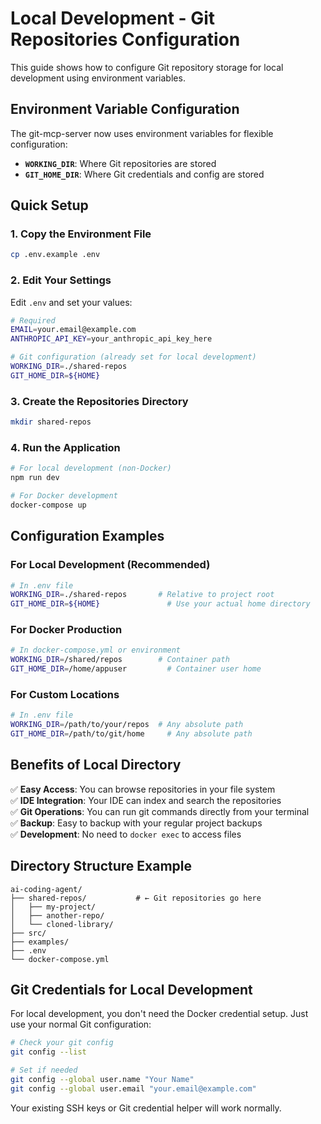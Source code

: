 # Local Development - Git Repositories Configuration

This guide shows how to configure Git repository storage for local development using environment variables.

## Environment Variable Configuration

The git-mcp-server now uses environment variables for flexible configuration:

- **`WORKING_DIR`**: Where Git repositories are stored
- **`GIT_HOME_DIR`**: Where Git credentials and config are stored

## Quick Setup

### 1. Copy the Environment File
```bash
cp .env.example .env
```

### 2. Edit Your Settings
Edit `.env` and set your values:
```bash
# Required
EMAIL=your.email@example.com
ANTHROPIC_API_KEY=your_anthropic_api_key_here

# Git configuration (already set for local development)
WORKING_DIR=./shared-repos
GIT_HOME_DIR=${HOME}
```

### 3. Create the Repositories Directory
```bash
mkdir shared-repos
```

### 4. Run the Application
```bash
# For local development (non-Docker)
npm run dev

# For Docker development
docker-compose up
```

## Configuration Examples

### For Local Development (Recommended)
```bash
# In .env file
WORKING_DIR=./shared-repos       # Relative to project root
GIT_HOME_DIR=${HOME}               # Use your actual home directory
```

### For Docker Production
```bash
# In docker-compose.yml or environment
WORKING_DIR=/shared/repos        # Container path
GIT_HOME_DIR=/home/appuser         # Container user home
```

### For Custom Locations
```bash
# In .env file
WORKING_DIR=/path/to/your/repos  # Any absolute path
GIT_HOME_DIR=/path/to/git/home     # Any absolute path
```

## Benefits of Local Directory

✅ **Easy Access**: You can browse repositories in your file system  
✅ **IDE Integration**: Your IDE can index and search the repositories  
✅ **Git Operations**: You can run git commands directly from your terminal  
✅ **Backup**: Easy to backup with your regular project backups  
✅ **Development**: No need to `docker exec` to access files  

## Directory Structure Example

```
ai-coding-agent/
├── shared-repos/           # ← Git repositories go here
│   ├── my-project/
│   ├── another-repo/
│   └── cloned-library/
├── src/
├── examples/
├── .env
└── docker-compose.yml
```

## Git Credentials for Local Development

For local development, you don't need the Docker credential setup. Just use your normal Git configuration:

```bash
# Check your git config
git config --list

# Set if needed
git config --global user.name "Your Name"
git config --global user.email "your.email@example.com"
```

Your existing SSH keys or Git credential helper will work normally.
